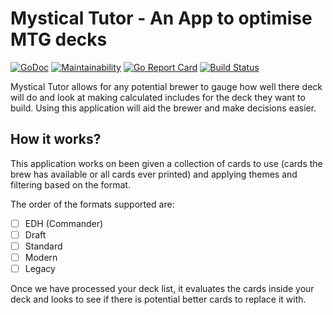 # Mystical Tutor - An App to optimise MTG decks
[![GoDoc](https://godoc.org/github.com/RenegadeTech/MysticalTutor?status.svg)](https://godoc.org/github.com/RenegadeTech/MysticalTutor)
[![Maintainability](https://api.codeclimate.com/v1/badges/4581c0b4b4a1ea04a33d/maintainability)](https://codeclimate.com/github/RenegadeTech/MysticalTutor/maintainability)
[![Go Report Card](https://goreportcard.com/badge/github.com/RenegadeTech/MysticalTutor)](https://goreportcard.com/report/github.com/RenegadeTech/MysticalTutor)
[![Build Status](https://travis-ci.org/RenegadeTech/MysticalTutor.svg?branch=master)](https://travis-ci.org/RenegadeTech/MysticalTutor)  

Mystical Tutor allows for any potential brewer to gauge how well there deck will
do and look at making calculated includes for the deck they want to build.
Using this application will aid the brewer and make decisions easier.

## How it works?
This application works on been given a collection of cards to use (cards the brew has available or all cards ever printed) and applying themes and filtering based on the format.

The order of the formats supported are:
- [ ] EDH (Commander)
- [ ] Draft
- [ ] Standard
- [ ] Modern
- [ ] Legacy

Once we have processed your deck list, it evaluates the cards inside your deck and looks to see if there is potential better cards to replace it with.

